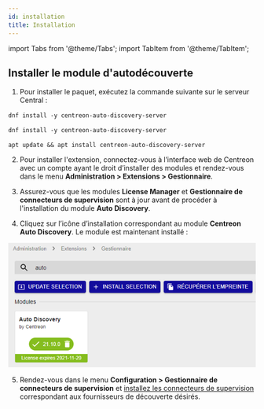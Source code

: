 ```yaml
---
id: installation
title: Installation
---
```

import Tabs from '@theme/Tabs';
import TabItem from '@theme/TabItem';

## Installer le module d'autodécouverte

1. Pour installer le paquet, exécutez la commande suivante sur le serveur Central :

<Tabs groupId="sync">
<TabItem value="Alma / RHEL / Oracle Linux 8" label="Alma / RHEL / Oracle Linux 8">

``` shell
dnf install -y centreon-auto-discovery-server
```

</TabItem>
<TabItem value="Alma / RHEL / Oracle Linux 9" label="Alma / RHEL / Oracle Linux 9">

``` shell
dnf install -y centreon-auto-discovery-server
```

</TabItem>
<TabItem value="Debian 11" label="Debian 11">

``` shell
apt update && apt install centreon-auto-discovery-server
```

</TabItem>
</Tabs>

2. Pour installer l'extension, connectez-vous à l’interface web de Centreon avec un compte ayant le
droit d’installer des modules et rendez-vous dans le menu **Administration >
Extensions > Gestionnaire**.

3. Assurez-vous que les modules **License Manager** et **Gestionnaire de connecteurs de supervision** sont à jour
 avant de procéder à l'installation du module **Auto Discovery**.

4. Cliquez sur l’icône d’installation correspondant au module **Centreon Auto
Discovery**. Le module est maintenant installé :

  ![image](../../assets/monitoring/discovery/install-after.png)

5. Rendez-vous dans le menu **Configuration > Gestionnaire de connecteurs de supervision** et [installez les connecteurs de supervision
](../pluginpacks.md#installation-du-pack) correspondant aux fournisseurs de découverte désirés.
